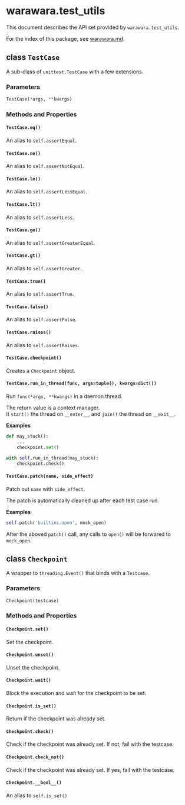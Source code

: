 # warawara.test_utils

This document describes the API set provided by `warawara.test_utils`.

For the index of this package, see [warawara.md](warawara.md).


## class `TestCase`

A sub-class of `unittest.TestCase` with a few extensions.

### Parameters
```python
TestCase(*args, **kwargs)
```

### Methods and Properties

#### `TestCase.eq()`
An alias to `self.assertEqual`.

#### `TestCase.ne()`
An alias to `self.assertNotEqual`.

#### `TestCase.le()`
An alias to `self.assertLessEqual`.

#### `TestCase.lt()`
An alias to `self.assertLess`.

#### `TestCase.ge()`
An alias to `self.assertGreaterEqual`.

#### `TestCase.gt()`
An alias to `self.assertGreater`.

#### `TestCase.true()`
An alias to `self.assertTrue`.

#### `TestCase.false()`
An alias to `self.assertFalse`.

#### `TestCase.raises()`
An alias to `self.assertRaises`.

#### `TestCase.checkpoint()`
Creates a `Checkpoint` object.

#### `TestCase.run_in_thread(func, args=tuple(), kwargs=dict())`
Run `func(*args, **kwargs)` in a daemon thread.

The return value is a context manager.  
It `start()` the thread on `__enter__`, and `join()` the thread on `__exit__`.

__Examples__
```python
def may_stuck():
    ...
    checkpoint.set()

with self.run_in_thread(may_stuck):
    checkpoint.check()
```

#### `TestCase.patch(name, side_effect)`

Patch out `name` with `side_effect`.

The patch is automatically cleaned up after each test case run.

__Examples__
```python
self.patch('builtins.open', mock_open)
```
After the aboved `patch()` call, any calls to `open()` will be forwared to `mock_open`.


## class `Checkpoint`

A wrapper to `threading.Event()` that binds with a `Testcase`.

### Parameters
```python
Checkpoint(testcase)
```

### Methods and Properties

#### `Checkpoint.set()`
Set the checkpoint.

#### `Checkpoint.unset()`
Unset the checkpoint.

#### `Checkpoint.wait()`
Block the execution and wait for the checkpoint to be set.

#### `Checkpoint.is_set()`
Return if the checkpoint was already set.

#### `Checkpoint.check()`
Check if the checkpoint was already set. If not, fail with the testcase.

#### `Checkpoint.check_not()`
Check if the checkpoint was already set. If yes, fail with the testcase.

#### `Checkpoint.__bool__()`
An alias to `self.is_set()`
